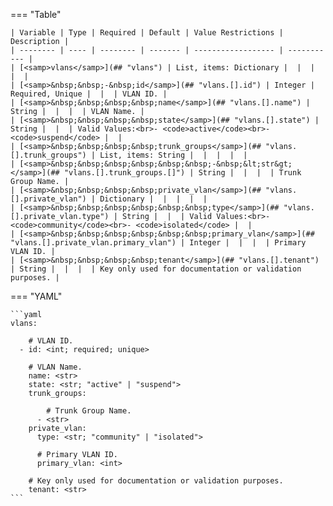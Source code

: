 <!--
  ~ Copyright (c) 2024 Arista Networks, Inc.
  ~ Use of this source code is governed by the Apache License 2.0
  ~ that can be found in the LICENSE file.
  -->
=== "Table"

    | Variable | Type | Required | Default | Value Restrictions | Description |
    | -------- | ---- | -------- | ------- | ------------------ | ----------- |
    | [<samp>vlans</samp>](## "vlans") | List, items: Dictionary |  |  |  |  |
    | [<samp>&nbsp;&nbsp;-&nbsp;id</samp>](## "vlans.[].id") | Integer | Required, Unique |  |  | VLAN ID. |
    | [<samp>&nbsp;&nbsp;&nbsp;&nbsp;name</samp>](## "vlans.[].name") | String |  |  |  | VLAN Name. |
    | [<samp>&nbsp;&nbsp;&nbsp;&nbsp;state</samp>](## "vlans.[].state") | String |  |  | Valid Values:<br>- <code>active</code><br>- <code>suspend</code> |  |
    | [<samp>&nbsp;&nbsp;&nbsp;&nbsp;trunk_groups</samp>](## "vlans.[].trunk_groups") | List, items: String |  |  |  |  |
    | [<samp>&nbsp;&nbsp;&nbsp;&nbsp;&nbsp;&nbsp;-&nbsp;&lt;str&gt;</samp>](## "vlans.[].trunk_groups.[]") | String |  |  |  | Trunk Group Name. |
    | [<samp>&nbsp;&nbsp;&nbsp;&nbsp;private_vlan</samp>](## "vlans.[].private_vlan") | Dictionary |  |  |  |  |
    | [<samp>&nbsp;&nbsp;&nbsp;&nbsp;&nbsp;&nbsp;type</samp>](## "vlans.[].private_vlan.type") | String |  |  | Valid Values:<br>- <code>community</code><br>- <code>isolated</code> |  |
    | [<samp>&nbsp;&nbsp;&nbsp;&nbsp;&nbsp;&nbsp;primary_vlan</samp>](## "vlans.[].private_vlan.primary_vlan") | Integer |  |  |  | Primary VLAN ID. |
    | [<samp>&nbsp;&nbsp;&nbsp;&nbsp;tenant</samp>](## "vlans.[].tenant") | String |  |  |  | Key only used for documentation or validation purposes. |

=== "YAML"

    ```yaml
    vlans:

        # VLAN ID.
      - id: <int; required; unique>

        # VLAN Name.
        name: <str>
        state: <str; "active" | "suspend">
        trunk_groups:

            # Trunk Group Name.
          - <str>
        private_vlan:
          type: <str; "community" | "isolated">

          # Primary VLAN ID.
          primary_vlan: <int>

        # Key only used for documentation or validation purposes.
        tenant: <str>
    ```
